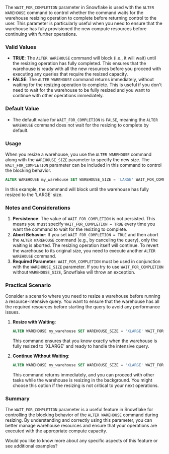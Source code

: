 The `WAIT_FOR_COMPLETION` parameter in Snowflake is used with the `ALTER WAREHOUSE` command to control whether the command waits for the warehouse resizing operation to complete before returning control to the user. This parameter is particularly useful when you need to ensure that the warehouse has fully provisioned the new compute resources before continuing with further operations.

### Valid Values

- **TRUE**: The `ALTER WAREHOUSE` command will block (i.e., it will wait) until the resizing operation has fully completed. This ensures that the warehouse is ready with all the new resources before you proceed with executing any queries that require the resized capacity.
- **FALSE**: The `ALTER WAREHOUSE` command returns immediately, without waiting for the resizing operation to complete. This is useful if you don't need to wait for the warehouse to be fully resized and you want to continue with other operations immediately.

### Default Value

- The default value for `WAIT_FOR_COMPLETION` is `FALSE`, meaning the `ALTER WAREHOUSE` command does not wait for the resizing to complete by default.

### Usage

When you resize a warehouse, you use the `ALTER WAREHOUSE` command along with the `WAREHOUSE_SIZE` parameter to specify the new size. The `WAIT_FOR_COMPLETION` parameter can be included in this command to control the blocking behavior.

```SQL
ALTER WAREHOUSE my_warehouse SET WAREHOUSE_SIZE = 'LARGE' WAIT_FOR_COMPLETION = TRUE;
```

In this example, the command will block until the warehouse has fully resized to the 'LARGE' size.

### Notes and Considerations

1. **Persistence**: The value of `WAIT_FOR_COMPLETION` is not persisted. This means you must specify `WAIT_FOR_COMPLETION = TRUE` every time you want the command to wait for the resizing to complete.
2. **Abort Behavior**: If you set `WAIT_FOR_COMPLETION = TRUE` and then abort the `ALTER WAREHOUSE` command (e.g., by canceling the query), only the waiting is aborted. The resizing operation itself will continue. To revert the warehouse to its original size, you need to execute another `ALTER WAREHOUSE` command.
3. **Required Parameter**: `WAIT_FOR_COMPLETION` must be used in conjunction with the `WAREHOUSE_SIZE` parameter. If you try to use `WAIT_FOR_COMPLETION` without `WAREHOUSE_SIZE`, Snowflake will throw an exception.

### Practical Scenario

Consider a scenario where you need to resize a warehouse before running a resource-intensive query. You want to ensure that the warehouse has all the required resources before starting the query to avoid any performance issues.

1. **Resize with Waiting**:
    
    ```SQL
    ALTER WAREHOUSE my_warehouse SET WAREHOUSE_SIZE = 'XLARGE' WAIT_FOR_COMPLETION = TRUE;
    ```
    
    This command ensures that you know exactly when the warehouse is fully resized to 'XLARGE' and ready to handle the intensive query.
    
2. **Continue Without Waiting**:
    
    ```SQL
    ALTER WAREHOUSE my_warehouse SET WAREHOUSE_SIZE = 'XLARGE' WAIT_FOR_COMPLETION = FALSE;
    ```
    
    This command returns immediately, and you can proceed with other tasks while the warehouse is resizing in the background. You might choose this option if the resizing is not critical to your next operations.
    

### Summary

The `WAIT_FOR_COMPLETION` parameter is a useful feature in Snowflake for controlling the blocking behavior of the `ALTER WAREHOUSE` command during resizing. By understanding and correctly using this parameter, you can better manage warehouse resources and ensure that your operations are executed with the appropriate compute capacity.

Would you like to know more about any specific aspects of this feature or see additional examples?